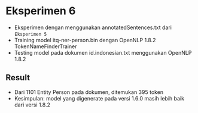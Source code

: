 # Eksperimen 6

- Eksperimen dengan menggunakan annotatedSentences.txt dari `Eksperimen 5`
- Training model itq-ner-person.bin dengan OpenNLP 1.8.2 TokenNameFinderTrainer
- Testing model pada dokumen id.indonesian.txt menggunakan OpenNLP 1.8.2

## Result
- Dari 1101 Entity Person pada dokumen, ditemukan 395 token
- Kesimpulan: model yang digenerate pada versi 1.6.0 masih lebih baik dari versi 1.8.2